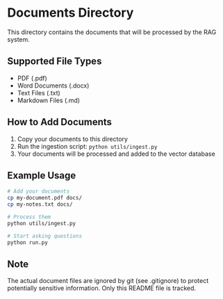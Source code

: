 # Documents Directory

This directory contains the documents that will be processed by the RAG system.

## Supported File Types
- PDF (.pdf)
- Word Documents (.docx) 
- Text Files (.txt)
- Markdown Files (.md)

## How to Add Documents

1. Copy your documents to this directory
2. Run the ingestion script: `python utils/ingest.py`
3. Your documents will be processed and added to the vector database

## Example Usage

```bash
# Add your documents
cp my-document.pdf docs/
cp my-notes.txt docs/

# Process them
python utils/ingest.py

# Start asking questions
python run.py
```

## Note

The actual document files are ignored by git (see .gitignore) to protect potentially sensitive information. Only this README file is tracked.